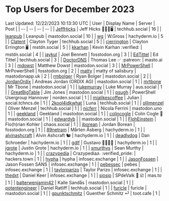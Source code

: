 # Top Users for December 2023
Last Updated: 12/22/2023 10:13:30 UTC
| User | Display Name | Server | Post |
| -- | -- | -- | -- |
| [JeffHicks](https://techhub.social/@JeffHicks) | Jeff Hicks 🐶🎼🍷🖥️ | techhub.social | 16 |
| [leanpub](https://mastodon.social/@leanpub) | Leanpub | mastodon.social | 10 |
| [wg](https://hachyderm.io/@wg) | W.Gross | hachyderm.io | 5 |
| [Clatent](https://techhub.social/@Clatent) | Clayton Tyger | techhub.social | 5 |
| [cjerrington](https://mstdn.social/@cjerrington) | Clayton Errington 🖥️ | mstdn.social | 5 |
| [kkarhan](https://mstdn.social/@kkarhan) | Kevin Karhan :verified: | mstdn.social | 4 |
| [jaykul](https://fosstodon.org/@jaykul) | Joel Bennett | fosstodon.org | 3 |
| [EdTittel](https://techhub.social/@EdTittel) | Ed Tittel | techhub.social | 3 |
| [DoctorDNS](https://masto.ai/@DoctorDNS) | Thomas Lee ✅ :patreon: | masto.ai | 3 |
| [mdowst](https://mastodon.social/@mdowst) | Matthew Dowst | mastodon.social | 3 |
| [MrPowerShell](https://fosstodon.org/@MrPowerShell) | MrPowerShell | fosstodon.org | 2 |
| [matty](https://mastodonapp.uk/@matty) | matty of salisbury | mastodonapp.uk | 2 |
| [rmbolger](https://mastodon.social/@rmbolger) | Ryan Bolger | mastodon.social | 2 |
| [JordanOrdix](https://mastodon.social/@JordanOrdix) | Andreas Jordan (ORDIX AG) | mastodon.social | 1 |
| [mrtbone](https://mastodon.social/@mrtbone) | Mr Tbone | mastodon.social | 1 |
| [lukemurray](https://aus.social/@lukemurray) | Luke Murray | aus.social | 1 |
| [GreatBigTable](https://mastodon.social/@GreatBigTable) | Jim Jones | mastodon.social | 1 |
| [psugh](https://norden.social/@psugh) | PowerShell Usergroup Hannover | norden.social | 1 |
| [mialikescoffee](https://social.tchncs.de/@mialikescoffee) | Julian | social.tchncs.de | 1 |
| [2kool4idkwhat](https://techhub.social/@2kool4idkwhat) | Luna | techhub.social | 1 |
| [ollimenzel](https://techhub.social/@ollimenzel) | Oliver Menzel | techhub.social | 1 |
| [nicferr](https://mastodon.uno/@nicferr) | Nicola Ferrini | mastodon.uno | 1 |
| [geekland](https://mastodon.social/@geekland) | Geekland | mastodon.social | 1 |
| [colincogle](https://mastodon.social/@colincogle) | Colin Cogle 🔵 | mastodon.social | 1 |
| [edwardvb](https://mastodon.social/@edwardvb) |  | mastodon.social | 1 |
| [FlohEinstein](https://chaos.social/@FlohEinstein) | Flo(h)rian Kohler | chaos.social | 1 |
| [jborean](https://fosstodon.org/@jborean) | Jordan Borean | fosstodon.org | 1 |
| [89netram](https://hachyderm.io/@89netram) | Mårten Åsberg | hachyderm.io | 1 |
| [alvinashcraft](https://hachyderm.io/@alvinashcraft) | Alvin Ashcraft 🐿️ | hachyderm.io | 1 |
| [deadlydog](https://hachyderm.io/@deadlydog) | Dan Schroeder | hachyderm.io | 1 |
| [gdlf](https://hachyderm.io/@gdlf) | Gustavo 👾🌈🎯🎉 | hachyderm.io | 1 |
| [jgrote](https://hachyderm.io/@jgrote) | Justin Grote | hachyderm.io | 1 |
| [smurthys](https://hachyderm.io/@smurthys) | Sean Murthy | hachyderm.io | 1 |
| [crazypedia](https://hackers.town/@crazypedia) | Crazypedia⍼ :verified_pride: | hackers.town | 1 |
| [hypha](https://infosec.exchange/@hypha) | hypha | infosec.exchange | 1 |
| [JasonFossen](https://infosec.exchange/@JasonFossen) | Jason Fossen SANS | infosec.exchange | 1 |
| [pebessec](https://infosec.exchange/@pebessec) | pebes | infosec.exchange | 1 |
| [taylorparizo](https://infosec.exchange/@taylorparizo) | Taylor Parizo | infosec.exchange | 1 |
| [thedxt](https://infosec.exchange/@thedxt) | Daniel Keer | infosec.exchange | 1 |
| [sjosjo](https://mas.to/@sjosjo) | SPdeValk 🐘️ ☑️ | mas.to | 1 |
| [balterwenjamin42](https://mastodon.social/@balterwenjamin42) | Kalle Sandås | mastodon.social | 1 |
| [potentengineer](https://techhub.social/@potentengineer) | Daniel Ratliff | techhub.social | 1 |
| [furicle](https://mastodon.social/@furicle) | furicle | mastodon.social | 1 |
| [gpunktschmitz](https://toot.cafe/@gpunktschmitz) | Guenther Schmitz ⏎ | toot.cafe | 1 |
